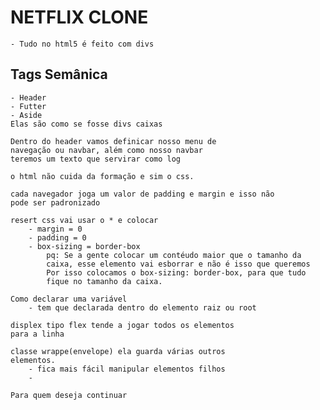 # NETFLIX CLONE

    - Tudo no html5 é feito com divs

## Tags Semânica 
    - Header
    - Futter
    - Aside
    Elas são como se fosse divs caixas

    Dentro do header vamos definicar nosso menu de 
    navegação ou navbar, além como nosso navbar 
    teremos um texto que servirar como log

    o html não cuida da formação e sim o css.

    cada navegador joga um valor de padding e margin e isso não 
    pode ser padronizado

    resert css vai usar o * e colocar
        - margin = 0 
        - padding = 0
        - box-sizing = border-box
            pq: Se a gente colocar um contéudo maior que o tamanho da 
            caixa, esse elemento vai esborrar e não é isso que queremos
            Por isso colocamos o box-sizing: border-box, para que tudo 
            fique no tamanho da caixa.

    Como declarar uma variável
        - tem que declarada dentro do elemento raiz ou root

    displex tipo flex tende a jogar todos os elementos 
    para a linha

    classe wrappe(envelope) ela guarda várias outros 
    elementos. 
        - fica mais fácil manipular elementos filhos
        - 

    Para quem deseja continuar
    
